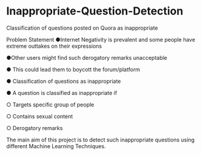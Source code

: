 # Inappropriate-Question-Detection
 Classification of questions posted on Quora as inappropriate 

Problem Statement
●Internet Negativity is prevalent and some people have extreme outtakes on their expressions 

●Other users might find such derogatory remarks unacceptable 

● This could lead them to boycott the forum/platform 

● Classification of questions as inappropriate 

● A question is classified as inappropriate if 

  ○ Targets specific group of people  
  
  ○ Contains sexual content 
  
  ○ Derogatory remarks

The main aim of this project is to detect such inappropriate questions using different Machine Learning Techniques. 

